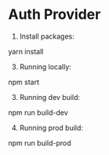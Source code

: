 # Auth Provider
1) Install packages:

yarn install

3) Running locally:

npm start

3) Running dev build:

npm run build-dev

4) Running prod build:

npm run build-prod


